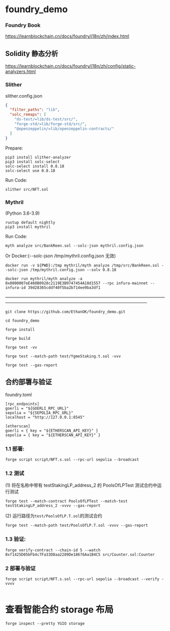 # foundry_demo

### Foundry Book

https://learnblockchain.cn/docs/foundry/i18n/zh/index.html

## Solidity 静态分析

https://learnblockchain.cn/docs/foundry/i18n/zh/config/static-analyzers.html

### Slither

slither.config.json

```json
{
  "filter_paths": "lib",
  "solc_remaps": [
    "ds-test/=lib/ds-test/src/",
    "forge-std/=lib/forge-std/src/",
    "@openzeppelin/=lib/openzeppelin-contracts/"
  ]
}
```

Prepare:

```
pip3 install slither-analyzer
pip3 install solc-select
solc-select install 0.8.18
solc-select use 0.8.18
```

Run Code:

`slither src/NFT.sol`

### Mythril

(Python 3.6-3.9)

```
rustup default nightly
pip3 install mythril
```

Run Code:

`myth analyze src/BankReen.sol --solc-json mythril.config.json`

Or Docker:(--solc-json /tmp/mythril.config.json 无效)

`docker run -v ${PWD}:/tmp mythril/myth analyze /tmp/src/BankReen.sol --solc-json /tmp/mythril.config.json --solv 0.8.18`

`docker run mythril/myth analyze -a 0x0000007eE460B0928c2119E3B9747454A10d1557 --rpc infura-mainnet --infura-id 39d28365cddf40f5ba2b714ee9ba3df1`

————————————————————————————————————————————————————————————————————

```
git clone https://github.com/EthanOK/foundry_demo.git
```

```
cd foundry_demo

forge install

forge build

forge test -vv

forge test --match-path test/YgmeStaking.t.sol -vvv

forge test --gas-report
```

## 合约部署与验证

foundry.toml

```
[rpc_endpoints]
goerli = "${GOERLI_RPC_URL}"
sepolia = "${SEPOLIA_RPC_URL}"
localhost = "http://127.0.0.1:8545"

[etherscan]
goerli = { key = "${ETHERSCAN_API_KEY}" }
sepolia = { key = "${ETHERSCAN_API_KEY}" }
```

### 1.1 部署:

```
forge script script/NFT.s.sol --rpc-url sepolia --broadcast
```

### 1.2 测试

(1) 将在名称中带有 testStakingLP_address_2 的 PoolsOfLPTest 测试合约中运行测试

```
forge test --match-contract PoolsOfLPTest --match-test testStakingLP_address_2 -vvvv --gas-report
```

(2) 运行路径为`test/PoolsOfLP.T.sol`的测试合约

```
forge test --match-path test/PoolsOfLP.T.sol -vvvv --gas-report
```

### 1.3 验证:

```
forge verify-contract --chain-id 5 --watch 0xf1425D05bFb4c7Fa33D8aa2289De18676Aa1B4C5 src/Counter.sol:Counter

```

### 2 部署与验证

```
forge script script/NFT.s.sol --rpc-url sepolia --broadcast --verify -vvvv
```

```

```

# 查看智能合约 storage 布局

`forge inspect --pretty YGIO storage`
